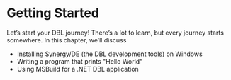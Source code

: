 # Getting Started

Let’s start your DBL journey! There’s a lot to learn, but every journey starts somewhere. In this chapter, we’ll discuss

* Installing Synergy/DE (the DBL development tools) on Windows
* Writing a program that prints "Hello World"
* Using MSBuild for a .NET DBL application 